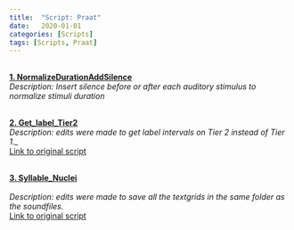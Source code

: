 ```yaml
---
title:  "Script: Praat"
date:   2020-01-01
categories: [Scripts]
tags: [Scripts, Praat]
---
```


<br><a href="https://skrstck.github.io/files/NormalizeDurationAddSilence.txt"><b>1. NormalizeDurationAddSilence </b></a>
<br><i>Description: Insert silence before or after each auditory stimulus to normalize stimuli duration</i>  

<br><a href="https://skrstck.github.io/files/get_label.txt"><b>2. Get_label_Tier2 </b></a>
<br><i>Description: edits were made to get label intervals on Tier 2 instead of Tier 1._  </i>
<br><a href="http://phonetics.linguistics.ucla.edu/facilities/acoustic/duration_logger.txt ">Link to original script</a>

<br><a href="https://skrstck.github.io/files/Syllable_Nuclei.txt"><b>3. Syllable_Nuclei </b></a>  
<br><i>Description: edits were made to save all the textgrids in the same folder as the soundfiles.</i> 
<br><a href="https://sites.google.com/site/speechrate/Home/praat-script-syllable-nuclei-v2">Link to original script</a>
